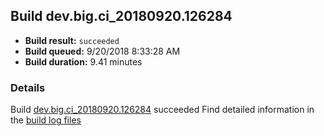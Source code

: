 ## Build dev.big.ci_20180920.126284
- **Build result:** `succeeded`
- **Build queued:** 9/20/2018 8:33:28 AM
- **Build duration:** 9.41 minutes
### Details
Build [dev.big.ci_20180920.126284](https://winappstudio.visualstudio.com/web/build.aspx?pcguid=a4ef43be-68ce-4195-a619-079b4d9834c2&builduri=vstfs%3a%2f%2f%2fBuild%2fBuild%2f26284) succeeded
Find detailed information in the [build log files](https://uwpctdiags.blob.core.windows.net/buildlogs/dev.big.ci_20180920.126284_logs.zip)

